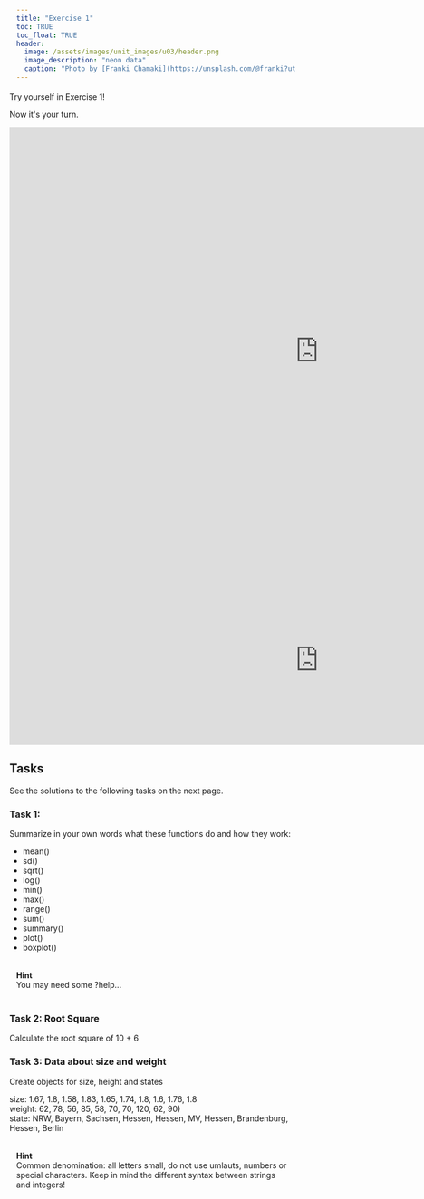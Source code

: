 ```yaml
---
title: "Exercise 1"
toc: TRUE
toc_float: TRUE
header:
  image: /assets/images/unit_images/u03/header.png
  image_description: "neon data"
  caption: "Photo by [Franki Chamaki](https://unsplash.com/@franki?utm_source=unsplash&amp;utm_medium=referral&amp;utm_content=creditCopyText) [from unsplash](https://unsplash.com/s/photos/data?utm_source=unsplash&amp;utm_medium=referral&amp;utm_content=creditCopyText)"
---
```

Try yourself in Exercise 1!

<!--more-->
Now it's your turn.

<iframe src="https://gimpelma.github.io/h5p-selfhost/h5p-standalone-1.3.x/demo/data-types-quiz.html" width="1090" height="792" frameborder="0" allowfullscreen="allowfullscreen" allow="geolocation *; microphone *; camera *; midi *; encrypted-media *"> </iframe><script src="https://h5p.org/sites/all/modules/h5p/library/js/h5p-resizer.js" charset="UTF-8"></script> 

<iframe src="https://h5p.org/h5p/embed/956362" width="1090" height="300" frameborder="0" allowfullscreen="allowfullscreen"></iframe><script src="https://h5p.org/sites/all/modules/h5p/library/js/h5p-resizer.js" charset="UTF-8"></script>

## Tasks
See the solutions to the following tasks on the next page.

### Task 1:
Summarize in your own words what these functions do and how they work:
* mean()
* sd()
* sqrt()
* log()
* min()
* max()
* range()
* sum()
* summary()
* plot()
* boxplot()

<html>
<head>
<meta name="viewport" content="width=device-width, initial-scale=1">
<style>
div {
  margin-bottom: 15px;
  padding: 4px 12px;
}

.info {
  background-color: #e7f3fe;
  border-left: 6px solid #2196F3;
}

</style>
</head>
<body>
<div class="info">
  <p><strong>Hint</strong>
  <br>
      You may need some ?help...
  </p>
</div>
</body>
</html>


### Task 2: Root Square
Calculate the root square of 10 + 6


### Task 3: Data about size and weight
Create objects for size, height and states

size: 1.67, 1.8, 1.58, 1.83, 1.65, 1.74, 1.8, 1.6, 1.76, 1.8 <br>
weight: 62, 78, 56, 85, 58, 70, 70, 120, 62, 90) <br>
state: NRW, Bayern, Sachsen, Hessen, Hessen, MV, Hessen, Brandenburg, Hessen, Berlin

<body>
<div class="info">
  <p><strong>Hint</strong>
  <br>
      Common denomination: all letters small, do not use umlauts, numbers or special characters. Keep in mind the different syntax between strings and integers!
  </p>
</div>
</body>
